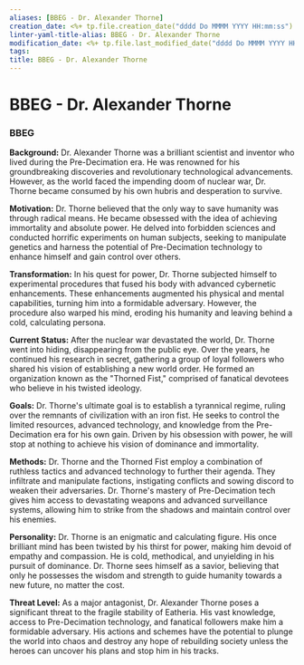 ```yaml
---
aliases: [BBEG - Dr. Alexander Thorne]
creation_date: <%+ tp.file.creation_date("dddd Do MMMM YYYY HH:mm:ss") %>
linter-yaml-title-alias: BBEG - Dr. Alexander Thorne
modification_date: <%+ tp.file.last_modified_date("dddd Do MMMM YYYY HH:mm:ss") %>
tags: 
title: BBEG - Dr. Alexander Thorne
---
```

# BBEG - Dr. Alexander Thorne
### BBEG

**Background:** Dr. Alexander Thorne was a brilliant scientist and inventor who lived during the Pre-Decimation era. He was renowned for his groundbreaking discoveries and revolutionary technological advancements. However, as the world faced the impending doom of nuclear war, Dr. Thorne became consumed by his own hubris and desperation to survive.

**Motivation:** Dr. Thorne believed that the only way to save humanity was through radical means. He became obsessed with the idea of achieving immortality and absolute power. He delved into forbidden sciences and conducted horrific experiments on human subjects, seeking to manipulate genetics and harness the potential of Pre-Decimation technology to enhance himself and gain control over others.

**Transformation:** In his quest for power, Dr. Thorne subjected himself to experimental procedures that fused his body with advanced cybernetic enhancements. These enhancements augmented his physical and mental capabilities, turning him into a formidable adversary. However, the procedure also warped his mind, eroding his humanity and leaving behind a cold, calculating persona.

**Current Status:** After the nuclear war devastated the world, Dr. Thorne went into hiding, disappearing from the public eye. Over the years, he continued his research in secret, gathering a group of loyal followers who shared his vision of establishing a new world order. He formed an organization known as the "Thorned Fist," comprised of fanatical devotees who believe in his twisted ideology.

**Goals:** Dr. Thorne's ultimate goal is to establish a tyrannical regime, ruling over the remnants of civilization with an iron fist. He seeks to control the limited resources, advanced technology, and knowledge from the Pre-Decimation era for his own gain. Driven by his obsession with power, he will stop at nothing to achieve his vision of dominance and immortality.

**Methods:** Dr. Thorne and the Thorned Fist employ a combination of ruthless tactics and advanced technology to further their agenda. They infiltrate and manipulate factions, instigating conflicts and sowing discord to weaken their adversaries. Dr. Thorne's mastery of Pre-Decimation tech gives him access to devastating weapons and advanced surveillance systems, allowing him to strike from the shadows and maintain control over his enemies.

**Personality:** Dr. Thorne is an enigmatic and calculating figure. His once brilliant mind has been twisted by his thirst for power, making him devoid of empathy and compassion. He is cold, methodical, and unyielding in his pursuit of dominance. Dr. Thorne sees himself as a savior, believing that only he possesses the wisdom and strength to guide humanity towards a new future, no matter the cost.

**Threat Level:** As a major antagonist, Dr. Alexander Thorne poses a significant threat to the fragile stability of Eatheria. His vast knowledge, access to Pre-Decimation technology, and fanatical followers make him a formidable adversary. His actions and schemes have the potential to plunge the world into chaos and destroy any hope of rebuilding society unless the heroes can uncover his plans and stop him in his tracks.